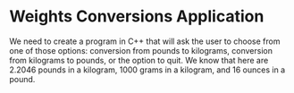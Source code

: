 # Weights Conversions Application
 We need to create a program in C++ that will ask the user to choose from one of those options: conversion from pounds to kilograms, conversion from kilograms to pounds, or the option to quit. We know that here are 2.2046 pounds in a kilogram, 1000 grams in a kilogram, and 16 ounces in a pound.
